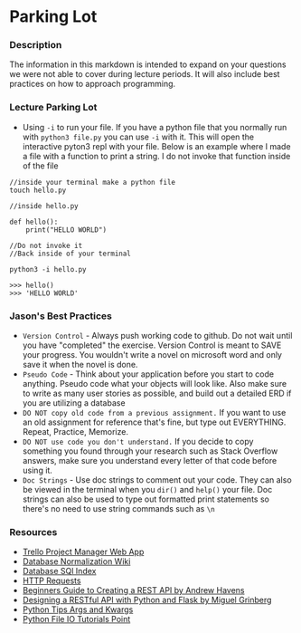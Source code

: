 # Parking Lot

### Description

The information in this markdown is intended to expand on your questions we were not able to cover during lecture periods. It will also include best practices on how to approach programming. 

### Lecture Parking Lot

* Using `-i` to run your file. If you have a python file that you normally run with `python3 file.py` you can use `-i` with it. This will open the interactive pyton3 repl with your file. Below is an example where I made a file with a function to print a string. I do not invoke that function inside of the file

```
//inside your terminal make a python file
touch hello.py

//inside hello.py

def hello():
	print("HELLO WORLD")
	
//Do not invoke it
//Back inside of your terminal

python3 -i hello.py

>>> hello()
>>> 'HELLO WORLD'
```

### Jason's Best Practices

* `Version Control` - Always push working code to github. Do not wait until you have "completed" the exercise. Version Control is meant to SAVE your progress. You wouldn't write a novel on microsoft word and only save it when the novel is done. 
* `Pseudo Code` - Think about your application before you start to code anything. Pseudo code what your objects will look like. Also make sure to write as many user stories as possible, and build out a detailed ERD if you are utilizing a database
* `DO NOT copy old code from a previous assignment.` If you want to use an old assignment for reference that's fine, but type out EVERYTHING. Repeat, Practice, Memorize.
* `DO NOT use code you don't understand.` If you decide to copy something you found through your research such as Stack Overflow answers, make sure you understand every letter of that code before using it. 
* `Doc Strings` - Use doc strings to comment out your code. They can also be viewed in the terminal when you `dir()` and `help()` your file. Doc strings can also be used to type out formatted print statements so there's no need to use string commands such as `\n`

### Resources

* [Trello Project Manager Web App](https://trello.com/)
* [Database Normalization Wiki](https://en.wikipedia.org/wiki/Database_normalization)
* [Database SQl Index](http://www.programmerinterview.com/index.php/database-sql/what-is-an-index/)
* [HTTP Requests](http://www.tutorialspoint.com/http/http_requests.htm)
* [Beginners Guide to Creating a REST API by Andrew Havens](http://www.andrewhavens.com/posts/20/beginners-guide-to-creating-a-rest-api/)
* [Designing a RESTful API with Python and Flask by Miguel Grinberg](http://blog.miguelgrinberg.com/post/designing-a-restful-api-with-python-and-flask)
* [Python Tips Args and Kwargs](http://pythontips.com/2013/08/04/args-and-kwargs-in-python-explained/)
* [Python File IO Tutorials Point](http://www.tutorialspoint.com/python/python_files_io.htm)